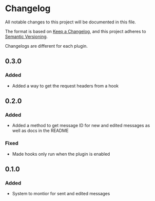 # Changelog

All notable changes to this project will be documented in this file.

The format is based on [Keep a Changelog](https://keepachangelog.com/en/1.0.0/),
and this project adheres to [Semantic Versioning](https://semver.org/spec/v2.0.0.html).

Changelogs are different for each plugin.

## 0.3.0

### Added

- Added a way to get the request headers from a hook

## 0.2.0

### Added

- Added a method to get message ID for new and edited messages as well as docs in the README

### Fixed

- Made hooks only run when the plugin is enabled

## 0.1.0

### Added

- System to montior for sent and edited messages
